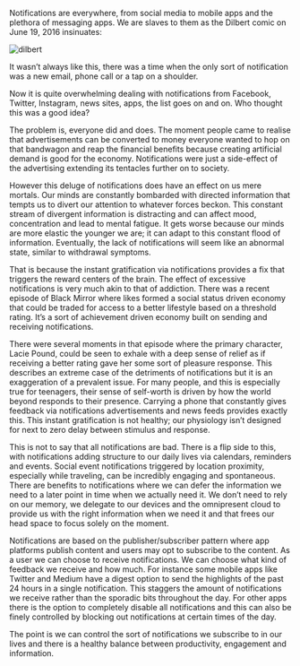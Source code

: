 Notifications are everywhere, from social media to mobile apps and the plethora of messaging apps. We are slaves to them as the Dilbert comic on June 19, 2016 insinuates:

![dilbert](posts/2016-11-27/dilbert.jpg)

It wasn’t always like this, there was a time when the only sort of notification was a new email, phone call or a tap on a shoulder.

Now it is quite overwhelming dealing with notifications from Facebook, Twitter, Instagram, news sites, apps, the list goes on and on. Who thought this was a good idea?

The problem is, everyone did and does. The moment people came to realise that advertisements can be converted to money everyone wanted to hop on that bandwagon and reap the financial benefits because creating artificial demand is good for the economy. Notifications were just a side-effect of the advertising extending its tentacles further on to society.

However this deluge of notifications does have an effect on us mere mortals. Our minds are constantly bombarded with directed information that tempts us to divert our attention to whatever forces beckon. This constant stream of divergent information is distracting and can affect mood, concentration and lead to mental fatigue. It gets worse because our minds are more elastic the younger we are; it can adapt to this constant flood of information. Eventually,  the lack of notifications will seem like an abnormal state, similar to withdrawal symptoms.

That is because the instant gratification via notifications provides a fix that triggers the reward centers of the brain. The effect of excessive notifications is very much akin to that of addiction. There was a recent episode of Black Mirror where likes formed a social status driven economy that could be traded for access to a better lifestyle based on a threshold rating. It’s a sort of achievement driven economy built on sending and receiving notifications.

There were several moments in that episode where the primary character, Lacie Pound, could be seen to exhale with a deep sense of relief as if receiving a better rating gave her some sort of pleasure response. This describes an extreme case of the detriments of notifications but it is an exaggeration of a prevalent issue. For many people, and this is especially true for teenagers, their sense of self-worth is driven by how the world beyond responds to their presence. Carrying a phone that constantly gives feedback via notifications advertisements and news feeds provides exactly this. This instant gratification is not healthy; our physiology isn’t designed for next to zero delay between stimulus and response.

This is not to say that all notifications are bad. There is a flip side to this, with notifications adding structure to our daily lives via calendars, reminders and events. Social event notifications triggered by location proximity, especially while traveling, can be incredibly engaging and spontaneous. There are benefits to notifications where we can defer the information we need to a later point in time when we actually need it. We don’t need to rely on our memory, we delegate to our devices and the omnipresent cloud to provide us with the right information when we need it and that frees our head space to focus solely on the moment.

Notifications are based on the publisher/subscriber pattern where app platforms publish content and users may opt to subscribe to the content. As a user we can choose to receive notifications. We can choose what kind of feedback we receive and how much. For instance some mobile apps like Twitter and Medium have a digest option to send the highlights of the past 24 hours in a single notification. This staggers the amount of notifications we receive rather than the sporadic bits throughout the day. For other apps there is the option to completely disable all notifications and this can also be finely controlled by blocking out notifications at certain times of the day.

The point is we can control the sort of notifications we subscribe to in our lives and there is a healthy balance between productivity, engagement and information.

